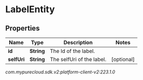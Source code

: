 # LabelEntity


## Properties

| Name | Type | Description | Notes |
| ------------ | ------------- | ------------- | ------------- |
| **id** | **String** | The Id of the label. |  |
| **selfUri** | **String** | The selfUri of the label. |  [optional] |




_com.mypurecloud.sdk.v2:platform-client-v2:223.1.0_
